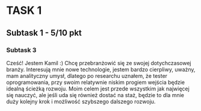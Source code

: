 # TASK 1
## Subtask 1 - 5/10 pkt
### Subtask 3 
Cześć! Jestem Kamil :) Chcę przebranżowić się ze swojej dotychczasowej branży. Interesują mnie nowe technologie, jestem bardzo cierpliwy, uważny, mam analityczny umysł, dlatego po researchu uznałem, że tester oprogramowania, przy swoim relatywnie niskim progiem wejścia będzie idealną ścieżką rozwoju. Moim celem jest przede wszystkim jak najwięcej się nauczyć, ale jeśli uda się również dostać na staż, będzie to dla mnie duży kolejny krok i możliwość szybszego dalszego rozwoju. 
